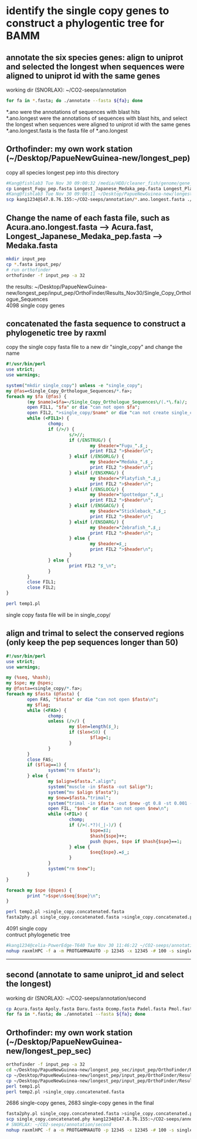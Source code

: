 # identify the single copy genes to construct a phylogentic tree for BAMM
## annotate the six species genes: align to uniprot and selected the longest when sequences were aligned to uniprot id with the same genes
working dir (SNORLAX): ~/CO2-seeps/annotation    
```bash
for fa in *.fasta; do ./annotate --fasta ${fa}; done
```
\*.ano were the annotations of sequences with blast hits    
\*.ano.longest were the annotations of sequences with blast hits, and select the longest when sequences were aligned to uniprot id with the same genes     
\*.ano.longest.fasta is the fasta file of \*.ano.longest      
## Orthofinder: my own work station (~/Desktop/PapueNewGuinea-new/longest_pep)
copy all species longest pep into this directory
```bash
#Kang@fishlab3 Tue Nov 30 09:00:32 /media/HDD/cleaner_fish/genome/gene_family_2
cp Longest_Fugu_pep.fasta Longest_Japanese_Medaka_pep.fasta Longest_Platyfish_pep.fasta Longest_Spotted_gar_pep.fasta Longest_Stickleback_pep.fasta Longest_Zebrafish_pep.fasta ~/Desktop/PapueNewGuinea-new/longest_pep/
#Kang@fishlab3 Tue Nov 30 09:08:11 ~/Desktop/PapueNewGuinea-new/longest_pep
scp kang1234@147.8.76.155:~/CO2-seeps/annotation/*.ano.longest.fasta ./
```
## Change the name of each fasta file, such as Acura.ano.longest.fasta --> Acura.fast, Longest_Japanese_Medaka_pep.fasta --> Medaka.fasta
```bash
mkdir input_pep
cp *.fasta input_pep/
# run orthofinder
orthofinder -f input_pep -a 32
```
the results: ~/Desktop/PapueNewGuinea-new/longest_pep/input_pep/OrthoFinder/Results_Nov30/Single_Copy_Orthologue_Sequences    
4098 single copy genes     
## concatenated the fasta sequence to construct a phylogenetic tree by raxml
copy the single copy fasta file to a new dir "single_copy" and change the name   
```perl
#!/usr/bin/perl
use strict;
use warnings;

system("mkdir single_copy") unless -e "single_copy";
my @fas=<Single_Copy_Orthologue_Sequences/*.fa>;
foreach my $fa (@fas) {
        (my $name)=$fa=~/Single_Copy_Orthologue_Sequences\/(.*\.fa)/;
        open FIL1, "$fa" or die "can not open $fa";
        open FIL2, ">single_copy/$name" or die "can not create single_copy/$name";
        while (<FIL1>) {
                chomp;
                if (/>/) {
                        s/>//;
                        if (/ENSTRUG/) {
                                my $header="Fugu_".$_;
                                print FIL2 ">$header\n";
                        } elsif (/ENSORLG/) {
                                my $header="Medaka_".$_;
                                print FIL2 ">$header\n";
                        } elsif (/ENSXMAG/) {
                                my $header="Platyfish_".$_;
                                print FIL2 ">$header\n";
                        } elsif (/ENSLOCG/) {
                                my $header="Spottedgar_".$_;
                                print FIL2 ">$header\n";
                        } elsif (/ENSGACG/) {
                                my $header="Stickleback_".$_;
                                print FIL2 ">$header\n";
                        } elsif (/ENSDARG/) {
                                my $header="Zebrafish_".$_;
                                print FIL2 ">$header\n";
                        } else {
                                my $header=$_;
                                print FIL2 ">$header\n";
                        }
                } else {
                        print FIL2 "$_\n";
                }
        }
        close FIL1;
        close FIL2;
}
```
```bash
perl temp1.pl
```
single copy fasta file will be in single_copy/
## align and trimal to select the conserved regions (only keep the pep sequences longer than 50)
```perl
#!/usr/bin/perl
use strict;
use warnings;

my (%seq, %hash);
my $spe; my @spes;
my @fasta=<single_copy/*.fa>;
foreach my $fasta (@fasta) {
        open FAS, "$fasta" or die "can not open $fasta\n";
        my $flag;
        while (<FAS>) {
                chomp;
                unless (/>/) {
                        my $len=length($_);
                        if ($len<50) {
                                $flag=1;
                        }
                }
        }
        close FAS;
        if ($flag==1) {
                system("rm $fasta");
        } else {
                my $align=$fasta.".align";
                system("muscle -in $fasta -out $align");
                system("mv $align $fasta");
                my $new=$fasta."trimal";
                system("trimal -in $fasta -out $new -gt 0.8 -st 0.001 -cons 60");
                open FIL, "$new" or die "can not open $new\n";
                while (<FIL>) {
                        chomp;
                        if (/>(.*?)(_|-)/) {
                                $spe=$1;
                                $hash{$spe}++;
                                push @spes, $spe if $hash{$spe}==1;
                        } else {
                                $seq{$spe}.=$_;
                        }
                }
                system("rm $new");
        }
}

foreach my $spe (@spes) {
        print ">$spe\n$seq{$spe}\n";
}
```
```bash
perl temp2.pl >single_copy.concatenated.fasta
fasta2phy.pl single_copy.concatenated.fasta >single_copy.concatenated.phy
```
4091 single copy    
contruct phylogenetic tree     
```bash
#kang1234@celia-PowerEdge-T640 Tue Nov 30 11:46:22 ~/CO2-seeps/annotation
nohup raxmlHPC -f a -m PROTGAMMAAUTO -p 12345 -x 12345 -# 100 -s single_copy.concatenated.phy -o Spottedgar -n single_copy.concatenated -T 24 > raxml.process 2>&1 &
```
***
## second (annotate to same uniprot_id and select the longest)
working dir (SNORLAX): ~/CO2-seeps/annotation/second   

```bash
cp Acura.fasta Apoly.fasta Daru.fasta Ocomp.fasta Padel.fasta Pmol.fasta second/
for fa in *.fasta; do ./annotate1 --fasta ${fa}; done
```
## Orthofinder: my own work station (~/Desktop/PapueNewGuinea-new/longest_pep_sec)
```bash
orthofinder -f input_pep -a 32
cd ~/Desktop/PapueNewGuinea-new/longest_pep_sec/input_pep/OrthoFinder/Results_Nov30
cp ~/Desktop/PapueNewGuinea-new/longest_pep/input_pep/OrthoFinder/Results_Nov30/temp1.pl ./
cp ~/Desktop/PapueNewGuinea-new/longest_pep/input_pep/OrthoFinder/Results_Nov30/temp2.pl ./
perl temp1.pl
perl temp2.pl >single_copy.concatenated.fasta
```
2686 single-copy genes, 2683 single-copy genes in the final    

```bash
fasta2phy.pl single_copy.concatenated.fasta >single_copy.concatenated.phy
scp single_copy.concatenated.phy kang1234@147.8.76.155:~/CO2-seeps/annotation/second
# SNORLAX: ~/CO2-seeps/annotation/second
nohup raxmlHPC -f a -m PROTGAMMAAUTO -p 12345 -x 12345 -# 100 -s single_copy.concatenated.phy -o Spottedgar -n single_copy.concatenated -T 24 > raxml.process 2>&1 &
```
